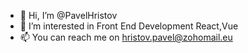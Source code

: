 - 👋 Hi, I’m @PavelHristov
- 👀 I’m interested in Front End Development React,Vue
- 📫 You can reach me on hristov.pavel@zohomail.eu



